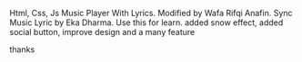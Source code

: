 Html, Css, Js Music Player With Lyrics. Modified by Wafa Rifqi Anafin. Sync Music Lyric by Eka Dharma. Use this for learn. added snow effect, added social button, improve design and a many feature

thanks
